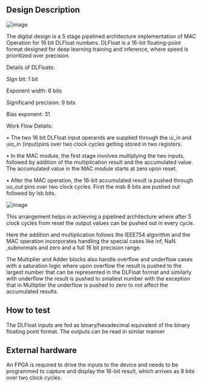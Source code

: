 <!---

This file is used to generate your project datasheet. Please fill in the information below and delete any unused
sections.

You can also include images in this folder and reference them in the markdown. Each image must be less than
512 kb in size, and the combined size of all images must be less than 1 MB.
-->

## Design Description
![image](https://github.com/user-attachments/assets/0fc2ef2e-91de-476d-ae27-c15f03bbb6f4)

The digital design is a 5 stage pipelined architecture implementation of MAC Operation for 16 bit DLFloat numbers. DLFloat is a 16-bit floating-point format designed for deep learning training and inference, where speed is prioritized over precision.

Details of DLFloats:

Sign bit: 1 bit

Exponent width: 6 bits

Significand precision: 9 bits

Bias exponent: 31




 Work Flow Details:
 
•	The two 16 bit DLFloat input operands are supplied through the ui_in and uio_in (input)pins over two clock cycles getting stored in two registers.

•	In the MAC module, the first stage involves multiplying the two inputs, followed by addition of the multiplication result and the accumulated value. The accumulated value in the MAC module starts at zero upon reset. 

•	After the MAC operation, the 16-bit accumulated result is pushed through uo_out pins over two clock cycles. First the msb 8 bits are pushed out followed by lsb bits.

![image](https://github.com/user-attachments/assets/aeb56247-fc7e-4823-b9f9-1acdaddd2d44)


This arrangement helps in achieving a pipelined architecture where after 5 clock cycles from reset the output values can be pushed out in every cycle. 

Here the addition and multiplication follows the IEEE754 algorithm and the MAC operation incorporates handling the special cases like inf, NaN ,subnormals and zero and a full 16 bit precision range.

The Multiplier and Adder blocks also handle overflow and underflow cases with a saturation logic where upon overflow the result is pushed to the largest number that can be represented in the DLFloat format and similarly with underflow the result is pushed to smallest number with the exception that in Multiplier the underflow is pushed to zero to not affect the accumulated results.



## How to test

The DLFloat inputs are fed as binary/hexadecimal equivalent of the binary floating point format. The outputs can be read in similar manner

## External hardware

An FPGA is required to drive the inputs to the device and needs to be programmed to capture and display the 16-bit result, which arrives as 8 bits over two clock cycles.
